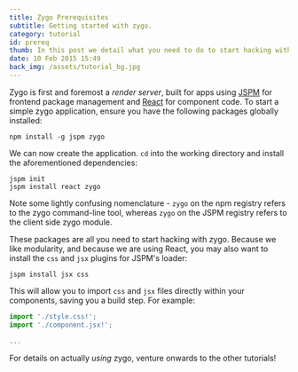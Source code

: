 ```yaml
---
title: Zygo Prerequisites
subtitle: Getting started with zygo.
category: tutorial
id: prereq
thumb: In this post we detail what you need to do to start hacking with zygo.
date: 10 Feb 2015 15:49
back_img: /assets/tutorial_bg.jpg
---
```


Zygo is first and foremost a _render server_, built for apps using [JSPM](https://github.com/jspm/jspm-cli) for frontend package management and [React](https://facebook.github.io/react/) for component code. To start a simple zygo application, ensure you have the following packages globally installed:

```
npm install -g jspm zygo
```

We can now create the application. `cd` into the working directory and install the aforementioned dependencies:

```
jspm init
jspm install react zygo
```

Note some lightly confusing nomenclature - `zygo` on the npm registry refers to the zygo command-line tool, whereas `zygo` on the JSPM registry refers to the client side zygo module.

These packages are all you need to start hacking with zygo. Because we like modularity, and because we are using React, you may also want to install the `css` and `jsx` plugins for JSPM's loader:

```
jspm install jsx css
```

This will allow you to import `css` and `jsx` files directly within your components, saving you a build step. For example:

```javascript
import './style.css!';
import './component.jsx!';

...
```

For details on actually _using_ zygo, venture onwards to the other tutorials!
